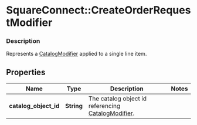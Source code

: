 # SquareConnect::CreateOrderRequestModifier

### Description

Represents a [CatalogModifier](#type-catalogmodifier) applied to a single line item.

## Properties
Name | Type | Description | Notes
------------ | ------------- | ------------- | -------------
**catalog_object_id** | **String** | The catalog object id referencing [CatalogModifier](#type-catalogmodifier). | 



